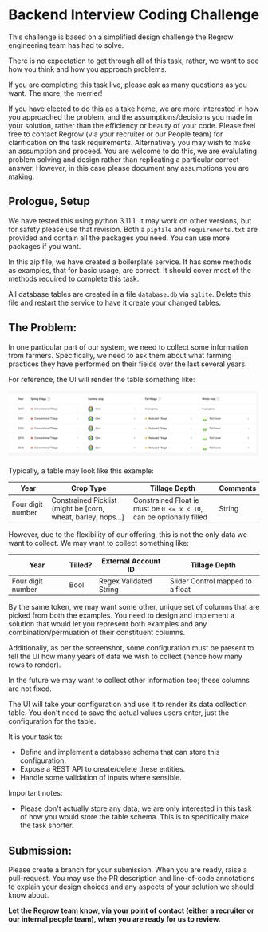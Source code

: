 # Backend Interview Coding Challenge
This challenge is based on a simplified design challenge the Regrow engineering team has had to solve.

There is no expectation to get through all of this task, rather, we want to see how you think and how you approach problems.

If you are completing this task live, please ask as many questions as you want. The more, the merrier!

If you have elected to do this as a take home, we are more interested in how you approached the problem, and the assumptions/decisions you made in your solution, rather than the efficiency or beauty of your code. Please feel free to contact Regrow (via your recruiter or our People team) for clarification on the task requirements. Alternatively you may wish to make an assumption and proceed. You are welcome to do this, we are evalulating problem solving and design rather than replicating a particular correct answer. However, in this case please document any assumptions you are making.

## Prologue, Setup
We have tested this using python 3.11.1. It may work on other versions, but for safety please use that revision.
Both a `pipfile` and `requirements.txt` are provided and contain all the packages you need. You can use more packages if you want.

In this zip file, we have created a boilerplate service. It has some methods as examples, that for basic usage, are correct. It should cover most of the methods required to complete this task.

All database tables are created in a file `database.db` via `sqlite`. Delete this file and restart the service to have it create your changed tables.

## The Problem:
In one particular part of our system, we need to collect some information from farmers. Specifically, we need to ask them about what farming practices they have performed on their fields over the last several years.

For reference, the UI will render the table something like:

![A Table](sample_table.png "Table View")

Typically, a table may look like this example:

| Year | Crop Type | Tillage Depth | Comments |
| --- | --- | --- | --- |
| Four digit number | Constrained Picklist (might be [corn, wheat, barley, hops...] | Constrained Float ie must be `0 <= x < 10`, can be optionally filled  | String |

However, due to the flexibility of our offering, this is not the only data we want to collect. We may want to collect something like:

| Year | Tilled? | External Account ID | Tillage Depth |
| --- | --- | --- | --- |
| Four digit number | Bool | Regex Validated String | Slider Control mapped to a float |

By the same token, we may want some other, unique set of columns that are picked from both the examples. You need to design and implement a solution that would let you represent both examples and any combination/permuation of their constituent columns.

Additionally, as per the screenshot, some configuration must be present to tell the UI how many years of data we wish to collect (hence how many rows to render).

In the future we may want to collect other information too; these columns are not fixed.

The UI will take your configuration and use it to render its data collection table. You don't need to save the actual values users enter, just the configuration for the table.

It is your task to:
- Define and implement a database schema that can store this configuration.
- Expose a REST API to create/delete these entities.
- Handle some validation of inputs where sensible.

Important notes:
- Please don't actually store any data; we are only interested in this task of how you would store the table schema. This is to specifically make the task shorter.


## Submission:

Please create a branch for your submission. When you are ready, raise a pull-request. You may use the PR description and line-of-code annotations to explain your design choices and any aspects of your solution we should know about.

**Let the Regrow team know, via your point of contact (either a recruiter or our internal people team), when you are ready for us to review.**
